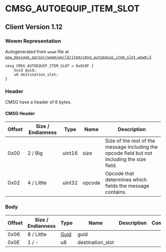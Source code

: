 # CMSG_AUTOEQUIP_ITEM_SLOT

## Client Version 1.12

### Wowm Representation

Autogenerated from `wowm` file at [`wow_message_parser/wowm/world/item/cmsg_autoequip_item_slot.wowm:3`](https://github.com/gtker/wow_messages/tree/main/wow_message_parser/wowm/world/item/cmsg_autoequip_item_slot.wowm#L3).
```rust,ignore
cmsg CMSG_AUTOEQUIP_ITEM_SLOT = 0x010F {
    Guid guid;
    u8 destination_slot;
}
```
### Header

CMSG have a header of 6 bytes.

#### CMSG Header

| Offset | Size / Endianness | Type   | Name   | Description |
| ------ | ----------------- | ------ | ------ | ----------- |
| 0x00   | 2 / Big           | uint16 | size   | Size of the rest of the message including the opcode field but not including the size field.|
| 0x02   | 4 / Little        | uint32 | opcode | Opcode that determines which fields the message contains.|

### Body

| Offset | Size / Endianness | Type | Name | Description | Comment |
| ------ | ----------------- | ---- | ---- | ----------- | ------- |
| 0x06 | 8 / Little | [Guid](../spec/packed-guid.md) | guid |  |  |
| 0x0E | 1 / - | u8 | destination_slot |  |  |

